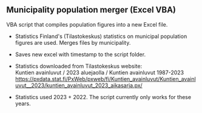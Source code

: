 ## Municipality population merger (Excel VBA)

VBA script that compiles population figures into a new Excel file.

* Statistics Finland's (Tilastokeskus) statistics on municipal population figures are used. Merges files by municipality.
* Saves new excel with timestamp to the script folder.

* Statistics downloaded from Tilastokeskus website: <br/>
Kuntien avainluvut / 2023 aluejaolla / Kuntien avainluvut 1987-2023 <br/>
https://pxdata.stat.fi/PxWeb/pxweb/fi/Kuntien_avainluvut/Kuntien_avainluvut__2023/kuntien_avainluvut_2023_aikasarja.px/

* Statistics used 2023 + 2022. The script currently only works for these years.
